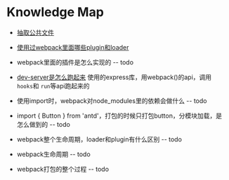 
# Knowledge Map


* [抽取公共文件](./抽取公共文件.md)

* [使用过webpack里面哪些plugin和loader](./常用plugins和loaders.md)

* webpack里面的插件是怎么实现的   --  todo

* [dev-server是怎么跑起来](./浅析dev-server.md)
  使用的express库，用webpack()的api，调用 `hooks`和 `run`等api跑起来的

* 使用import时，webpack对node_modules里的依赖会做什么   --  todo

* import { Button } from 'antd'，打包的时候只打包button，分模块加载，是怎么做到的    --   todo

* webpack整个生命周期，loader和plugin有什么区别    --    todo

* webpack生命周期    --    todo

* webpack打包的整个过程    --    todo

